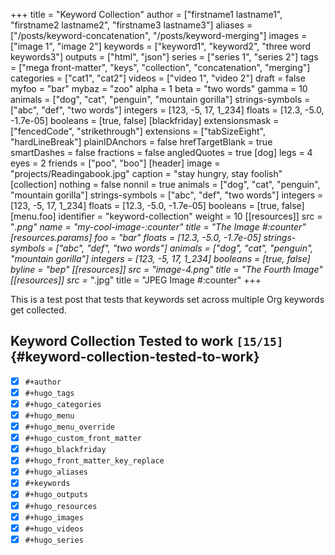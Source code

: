 +++
title = "Keyword Collection"
author = ["firstname1 lastname1", "firstname2 lastname2", "firstname3 lastname3"]
aliases = ["/posts/keyword-concatenation", "/posts/keyword-merging"]
images = ["image 1", "image 2"]
keywords = ["keyword1", "keyword2", "three word keywords3"]
outputs = ["html", "json"]
series = ["series 1", "series 2"]
tags = ["mega front-matter", "keys", "collection", "concatenation", "merging"]
categories = ["cat1", "cat2"]
videos = ["video 1", "video 2"]
draft = false
myfoo = "bar"
mybaz = "zoo"
alpha = 1
beta = "two words"
gamma = 10
animals = ["dog", "cat", "penguin", "mountain gorilla"]
strings-symbols = ["abc", "def", "two words"]
integers = [123, -5, 17, 1_234]
floats = [12.3, -5.0, -1.7e-05]
booleans = [true, false]
[blackfriday]
  extensionsmask = ["fencedCode", "strikethrough"]
  extensions = ["tabSizeEight", "hardLineBreak"]
  plainIDAnchors = false
  hrefTargetBlank = true
  smartDashes = false
  fractions = false
  angledQuotes = true
[dog]
  legs = 4
  eyes = 2
  friends = ["poo", "boo"]
[header]
  image = "projects/Readingabook.jpg"
  caption = "stay hungry, stay foolish"
[collection]
  nothing = false
  nonnil = true
  animals = ["dog", "cat", "penguin", "mountain gorilla"]
  strings-symbols = ["abc", "def", "two words"]
  integers = [123, -5, 17, 1_234]
  floats = [12.3, -5.0, -1.7e-05]
  booleans = [true, false]
[menu.foo]
  identifier = "keyword-collection"
  weight = 10
[[resources]]
  src = "*.png"
  name = "my-cool-image-:counter"
  title = "The Image #:counter"
  [resources.params]
    foo = "bar"
    floats = [12.3, -5.0, -1.7e-05]
    strings-symbols = ["abc", "def", "two words"]
    animals = ["dog", "cat", "penguin", "mountain gorilla"]
    integers = [123, -5, 17, 1_234]
    booleans = [true, false]
    byline = "bep"
[[resources]]
  src = "image-4.png"
  title = "The Fourth Image"
[[resources]]
  src = "*.jpg"
  title = "JPEG Image #:counter"
+++

This is a test post that tests that keywords set across multiple Org
keywords get collected.

<!--more-->


## Keyword Collection Tested to work <code>[15/15]</code> {#keyword-collection-tested-to-work}

-   [X] `#+author`
-   [X] `#+hugo_tags`
-   [X] `#+hugo_categories`
-   [X] `#+hugo_menu`
-   [X] `#+hugo_menu_override`
-   [X] `#+hugo_custom_front_matter`
-   [X] `#+hugo_blackfriday`
-   [X] `#+hugo_front_matter_key_replace`
-   [X] `#+hugo_aliases`
-   [X] `#+keywords`
-   [X] `#+hugo_outputs`
-   [X] `#+hugo_resources`
-   [X] `#+hugo_images`
-   [X] `#+hugo_videos`
-   [X] `#+hugo_series`

